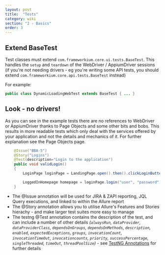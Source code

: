 ```yaml
---
layout: post
title:  "Tests"
category: wiki
section: "2 - Basics"
order: 3
---
```

## Extend BaseTest

Test classes must extend `com.frameworkium.core.ui.tests.BaseTest`. This handles the `setup` and `teardown` of the WebDriver / AppiumDriver sessions (if you're not needing drivers - eg you're writing some API tests, you should extend `com.frameworkium.core.api.tests.BaseTest` instead)

For example:
```java
public class DynamicLoadingWebTest extends BaseTest { ... }
```

## Look - no drivers!

As you can see in the example tests there are no references to WebDriver or AppiumDriver thanks to Page Objects and some other bits and bobs. This results in more readable tests which only deal with the services offered by your application and not the details and mechanics of it. For further explanation see the Page Objects page.

```java
	@Issue("BBA-5")
	@Story("Logins")
	@Test(description="Login to the application")
	public void validLogin()
	{
		LoginPage loginPage = LandingPage.open().then().clickLoginButton();

		LoggedInHomepage homepage = loginPage.login("user", "password");
	}
```

- The @Issue annotation will be used for JIRA & ZAPI reporting, JQL Query executions, and linked to within the Allure report
- The @Story annotation allows you to utilise Allure's Features and Stories hierachy - and make larger test suites more easy to manage
- The testng @Test annotation contains the description of the test, and can include a number of other details *(`alwaysRun`, `dataProvider`, `dataProviderClass`, `dependsOnGroups`, `dependsOnMethods`, `description`, `enabled`, `expectedExceptions`, `groups`, `invocationCount`, `invocationTimeOut`, `invocationcounts`, `priority`, `successPercentage`, `singleThreaded`, `timeOut`, `threadPoolSize`)* - see [TestNG Annotations](http://testng.org/doc/documentation-main.html#annotations) for further details